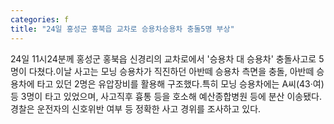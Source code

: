 ```yaml
---
categories: f
title: "24일 홍성군 홍북읍 교차로 승용차승용차 충돌5명 부상"
---
```

24일 11시24분께 홍성군 홍북읍 신경리의 교차로에서 &#39;승용차 대 승용차&#39; 충돌사고로 5명이 다쳤다.이날 사고는 모닝 승용차가 직진하던 아반떼 승용차 측면을 충돌, 아반떼 승용차에 타고 있던 2명은 유압장비를 활용해 구조했다.특히 모닝 승용차에는 A씨(43·여) 등 3명이 타고 있었으며, 사고직후 흉통 등을 호소해 예산종합병원 등에 분산 이송됐다. 경찰은 운전자의 신호위반 여부 등 정확한 사고 경위를 조사하고 있다.